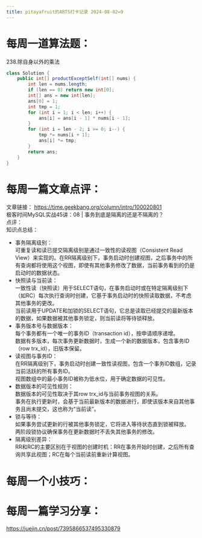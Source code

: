 ```yaml
---
title: pitayafruit的ARTS打卡记录 2024-08-02=9
---
```


# 每周一道算法题：
238.除自身以外的乘法 
```java
class Solution {
    public int[] productExceptSelf(int[] nums) {
        int len = nums.length;
        if (len == 0) return new int[0];
        int[] ans = new int[len];
        ans[0] = 1;
        int tmp = 1;
        for (int i = 1; i < len; i++) {
            ans[i] = ans[i - 1] * nums[i - 1];
        }
        for (int i = len - 2; i >= 0; i--) {
            tmp *= nums[i + 1];
            ans[i] *= tmp;
        }
        return ans;
    }
}
```
# 每周一篇文章点评：
文章链接： https://time.geekbang.org/column/intro/100020801</br>
极客时间MySQL实战45讲：08 | 事务到底是隔离的还是不隔离的？</br>
点评：</br>
知识点总结：</br>
- 事务隔离级别：</br>
  可重复读和读已提交隔离级别是通过一致性的读视图（Consistent Read View）来实现的。在RR隔离级别下，事务启动时创建视图，之后事务中的所有查询都将使用这个视图，即使有其他事务修改了数据，当前事务看到的仍是启动时的数据状态。</br>
- 快照读与当前读：</br>
  一致性读（快照读）用于SELECT语句，在事务启动时或在特定隔离级别下（如RC）每次执行查询时创建，它基于事务启动时的快照读取数据，不考虑其他事务的更改。</br>
  当前读用于UPDATE和加锁的SELECT语句，它总是读取已经提交的最新版本的数据，如果数据被其他事务锁定，则当前读将等待锁释放。</br>
- 事务版本号与数据版本：</br>
  每个事务都有一个唯一的事务ID（transaction id），按申请顺序递增。</br>
  数据有多版本，每次事务更新数据时，生成一个新的数据版本，包含事务ID（row trx_id），旧版本保留。</br>
- 读视图与事务ID：</br>
  在RR隔离级别下，事务启动时创建一致性读视图，包含一个事务ID数组，记录当前活跃的所有事务ID。</br>
  视图数组中的最小事务ID被称为低水位，用于确定数据的可见性。</br>
- 数据版本的可见性规则：</br>
  数据版本的可见性取决于其row trx_id与当前事务视图的关系。</br>
  事务在执行更新时，会基于当前最新版本的数据进行，即使该版本来自其他事务且尚未提交，这也称为“当前读”。</br>
- 锁与等待：</br>
  如果事务尝试更新的行被其他事务锁定，它将进入等待状态直到锁被释放。</br>
  两阶段锁协议确保事务在更新数据时不丢失其他事务的修改。</br>
- 隔离级别差异：</br>
   RR和RC的主要区别在于视图的创建时机：RR在事务开始时创建，之后所有查询共享此视图；RC在每个当前读前重新计算视图。</br>
# 每周一个小技巧：



# 每周一篇学习分享：
https://juejin.cn/post/7395866537495330879
